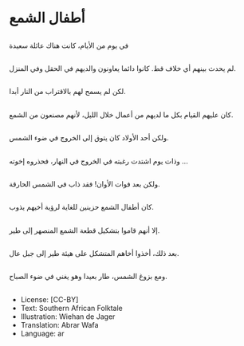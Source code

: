 # أطفال الشمع

##
في يوم من الأيام، كانت هناك عائلة سعيدة

##
لم يحدث بينهم أي خلاف قط. كانوا دائما يعاونون والديهم في الحقل وفي المنزل.

##
لكن لم يسمح لهم بالاقتراب من النار أبدا.

##
كان عليهم القيام بكل ما لديهم من أعمال خلال الليل، لأنهم مصنعون من الشمع.

##
ولكن أحد الأولاد كان يتوق إلى الخروج في ضوء الشمس.

##
وذات يوم اشتدت رغبته في الخروج في النهار، فحذروه إخوته ...

##
ولكن بعد فوات الأوان! فقد ذاب في الشمس الحارقة.

##
كان أطفال الشمع حزينين للغاية لرؤية أخيهم يذوب.

##
إلا أنهم قاموا بتشكيل قطعة الشمع المنصهر إلى طير.

##
بعد ذلك، أخذوا أخاهم المتشكل على هيئة طير إلى جبل عال.

##
ومع بزوغ الشمس، طار بعيدا وهو يغني في ضوء الصباح.

##
* License: [CC-BY]
* Text: Southern African Folktale
* Illustration: Wiehan de Jager
* Translation: Abrar Wafa
* Language: ar
